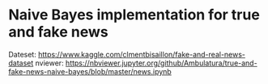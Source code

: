 # Naive Bayes implementation for true and fake news
Dateset: https://www.kaggle.com/clmentbisaillon/fake-and-real-news-dataset
nviewer: https://nbviewer.jupyter.org/github/Ambulatura/true-and-fake-news-naive-bayes/blob/master/news.ipynb
